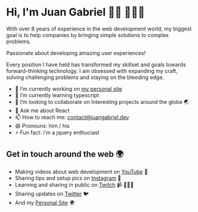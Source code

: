 # Hi, I'm Juan Gabriel 👋🏽 👨🏽‍💻

With over 8 years of experience in the web development world, my biggest goal is to help companies by bringing 
simple solutions to complex problems.

Passionate about developing amazing user experiences!

Every position I have held has transformed my skillset and goals towards forward-thinking technology.
I am obsessed with expanding my craft, solving challenging problems and staying on the bleeding edge.


- 🔭 I’m currently working on [my personal site](https://github.com/juangabrielr4/juangabriel)
- 🌱 I’m currently learning typescript
- 👯 I’m looking to collaborate on Interesting projects around the globe 🌏
- 💬 Ask me about React
- 📫 How to reach me: [contact@juangabriel.dev](mailto:contact@juangabriel.dev)
- 😄 Pronouns: him / his
- ⚡ Fun fact: i'm a jquery enthuciast 

## Get in touch around the web 🌍
- Making videos about web development on [YouTube](https://www.youtube.com/channel/UCi0J3yA3m5CuyR8E-0SE23w) 📼
- Sharing tips and setup pics on [Instagram](https://instagram.com/juangabrielrc) 📸
-  Learning and sharing in public on [Twitch](https://twitch.tv/juangabrielr4) 📹 👨🏽‍💻
- Sharing updates on [Twitter](https://twitter.com/juangabrielr4) 🐦
- And my [Personal Site](https://juangabriel.dev) 🌍
